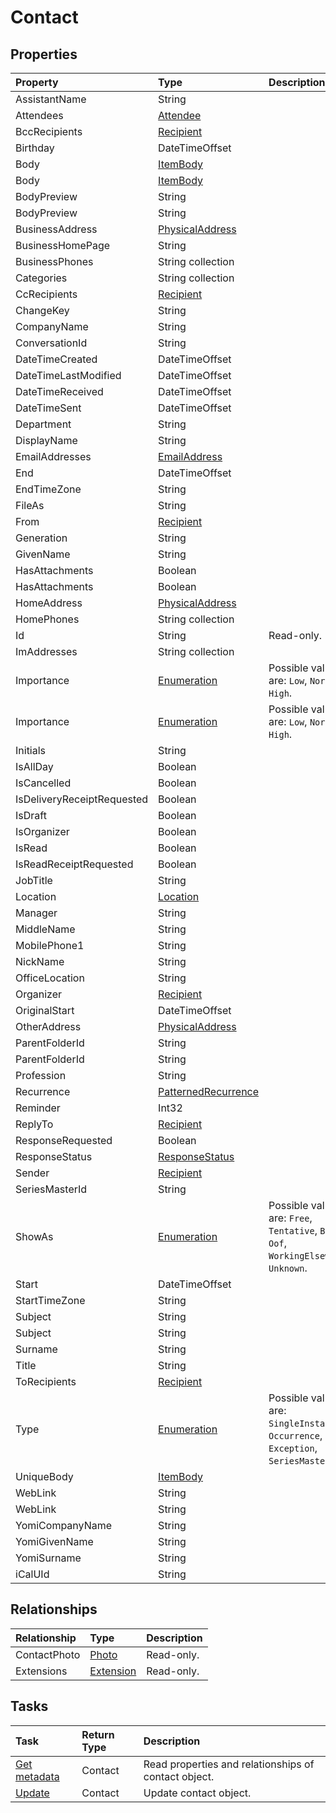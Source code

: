 # Contact



## Properties
| Property	   | Type	|Description|
|:---------------|:--------|:----------|
|AssistantName|String||
|Attendees|[Attendee](attendee.md)||
|BccRecipients|[Recipient](recipient.md)||
|Birthday|DateTimeOffset||
|Body|[ItemBody](itembody.md)||
|Body|[ItemBody](itembody.md)||
|BodyPreview|String||
|BodyPreview|String||
|BusinessAddress|[PhysicalAddress](physicaladdress.md)||
|BusinessHomePage|String||
|BusinessPhones|String collection||
|Categories|String collection||
|CcRecipients|[Recipient](recipient.md)||
|ChangeKey|String||
|CompanyName|String||
|ConversationId|String||
|DateTimeCreated|DateTimeOffset||
|DateTimeLastModified|DateTimeOffset||
|DateTimeReceived|DateTimeOffset||
|DateTimeSent|DateTimeOffset||
|Department|String||
|DisplayName|String||
|EmailAddresses|[EmailAddress](emailaddress.md)||
|End|DateTimeOffset||
|EndTimeZone|String||
|FileAs|String||
|From|[Recipient](recipient.md)||
|Generation|String||
|GivenName|String||
|HasAttachments|Boolean||
|HasAttachments|Boolean||
|HomeAddress|[PhysicalAddress](physicaladdress.md)||
|HomePhones|String collection||
|Id|String| Read-only.|
|ImAddresses|String collection||
|Importance|[Enumeration](enumeration.md)| Possible values are: `Low`, `Normal`, `High`.|
|Importance|[Enumeration](enumeration.md)| Possible values are: `Low`, `Normal`, `High`.|
|Initials|String||
|IsAllDay|Boolean||
|IsCancelled|Boolean||
|IsDeliveryReceiptRequested|Boolean||
|IsDraft|Boolean||
|IsOrganizer|Boolean||
|IsRead|Boolean||
|IsReadReceiptRequested|Boolean||
|JobTitle|String||
|Location|[Location](location.md)||
|Manager|String||
|MiddleName|String||
|MobilePhone1|String||
|NickName|String||
|OfficeLocation|String||
|Organizer|[Recipient](recipient.md)||
|OriginalStart|DateTimeOffset||
|OtherAddress|[PhysicalAddress](physicaladdress.md)||
|ParentFolderId|String||
|ParentFolderId|String||
|Profession|String||
|Recurrence|[PatternedRecurrence](patternedrecurrence.md)||
|Reminder|Int32||
|ReplyTo|[Recipient](recipient.md)||
|ResponseRequested|Boolean||
|ResponseStatus|[ResponseStatus](responsestatus.md)||
|Sender|[Recipient](recipient.md)||
|SeriesMasterId|String||
|ShowAs|[Enumeration](enumeration.md)| Possible values are: `Free`, `Tentative`, `Busy`, `Oof`, `WorkingElsewhere`, `Unknown`.|
|Start|DateTimeOffset||
|StartTimeZone|String||
|Subject|String||
|Subject|String||
|Surname|String||
|Title|String||
|ToRecipients|[Recipient](recipient.md)||
|Type|[Enumeration](enumeration.md)| Possible values are: `SingleInstance`, `Occurrence`, `Exception`, `SeriesMaster`.|
|UniqueBody|[ItemBody](itembody.md)||
|WebLink|String||
|WebLink|String||
|YomiCompanyName|String||
|YomiGivenName|String||
|YomiSurname|String||
|iCalUId|String||

## Relationships
| Relationship | Type	|Description|
|:---------------|:--------|:----------|
|ContactPhoto|[Photo](photo.md)| Read-only.|
|Extensions|[Extension](extension.md)| Read-only.|

## Tasks

| Task		   | Return Type	|Description|
|:---------------|:--------|:----------|
|[Get metadata](../api/contact_get.md) | Contact |Read properties and relationships of contact object.|
|[Update](../api/contact_update.md) | Contact	|Update contact object. |
